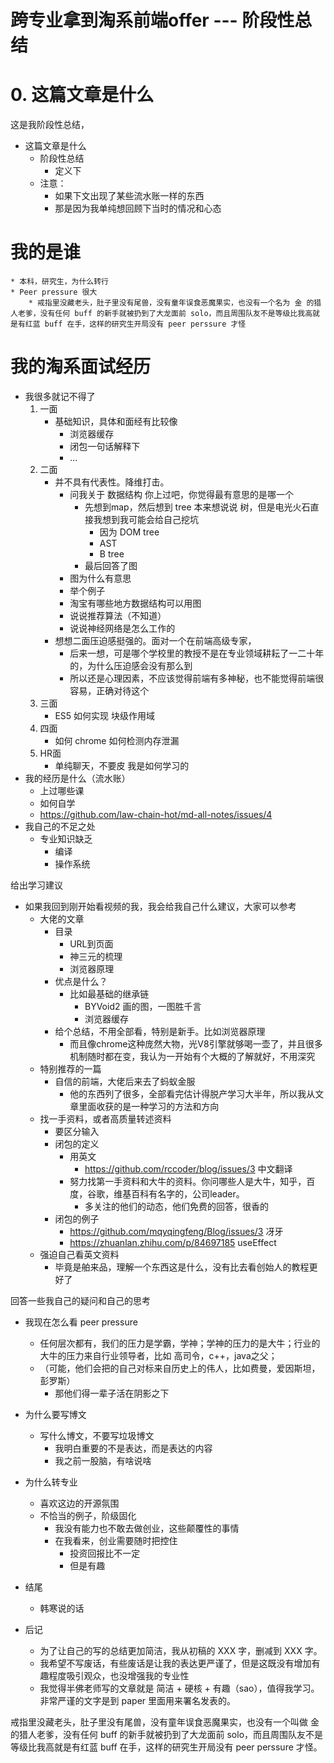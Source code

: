 # 跨专业拿到淘系前端offer --- 阶段性总结

# 0. 这篇文章是什么
这是我阶段性总结，


* 这篇文章是什么
    * 阶段性总结
        * 定义下
    * 注意：
        * 如果下文出现了某些流水账一样的东西
        * 那是因为我单纯想回顾下当时的情况和心态
# 我的是谁
    * 本科，研究生，为什么转行
    * Peer pressure 很大
        * 戒指里没藏老头，肚子里没有尾兽，没有童年误食恶魔果实，也没有一个名为 金 的猎人老爹，没有任何 buff 的新手就被扔到了大龙面前 solo，而且周围队友不是等级比我高就是有红蓝 buff 在手，这样的研究生开局没有 peer perssure 才怪

# 我的淘系面试经历
* 我很多就记不得了
    1. 一面
        * 基础知识，具体和面经有比较像
            * 浏览器缓存
            * 闭包一句话解释下
            * ...
    2. 二面
        * 并不具有代表性。降维打击。
            * 问我关于 数据结构 你上过吧，你觉得最有意思的是哪一个
                * 先想到map，然后想到 tree 本来想说说 树，但是电光火石直接我想到我可能会给自己挖坑
                    * 因为 DOM tree
                    * AST
                    * B tree
                * 最后回答了图
            * 图为什么有意思
            * 举个例子
            * 淘宝有哪些地方数据结构可以用图
            * 说说推荐算法（不知道）
            * 说说神经网络是怎么工作的
        * 想想二面压迫感挺强的。面对一个在前端高级专家，
            * 后来一想，可是哪个学校里的教授不是在专业领域耕耘了一二十年的，为什么压迫感会没有那么到
            * 所以还是心理因素，不应该觉得前端有多神秘，也不能觉得前端很容易，正确对待这个
    3. 三面
        * ES5 如何实现 块级作用域
    4. 四面
        * 如何 chrome 如何检测内存泄漏
    1. HR面
        * 单纯聊天，不要皮
我是如何学习的
* 我的经历是什么（流水账）
    * 上过哪些课
    * 如何自学
    * https://github.com/law-chain-hot/md-all-notes/issues/4
* 我自己的不足之处
    * 专业知识缺乏
        * 编译
        * 操作系统


给出学习建议
* 如果我回到刚开始看视频的我，我会给我自己什么建议，大家可以参考
    * 大佬的文章
        * 目录
            * URL到页面
            * 神三元的梳理
            * 浏览器原理
        * 优点是什么？
            * 比如最基础的继承链
                * BYVoid2 画的图，一图胜千言
                * 浏览器缓存
        * 给个总结，不用全部看，特别是新手。比如浏览器原理
            * 而且像chrome这种庞然大物，光V8引擎就够喝一壶了，并且很多机制随时都在变，我认为一开始有个大概的了解就好，不用深究
    * 特别推荐的一篇
        * 自信的前端，大佬后来去了蚂蚁金服
            * 他的东西列了很多，全部看完估计得脱产学习大半年，所以我从文章里面收获的是一种学习的方法和方向
    * 找一手资料，或者高质量转述资料
        * 要区分输入
        * 闭包的定义
            * 用英文
                *  https://github.com/rccoder/blog/issues/3 中文翻译
            * 努力找第一手资料和大牛的资料。你问哪些人是大牛，知乎，百度，谷歌，维基百科有名字的，公司leader。
                * 多关注的他们的动态，他们免费的回答，很香的
        * 闭包的例子
            * https://github.com/mqyqingfeng/Blog/issues/3  冴牙
            * https://zhuanlan.zhihu.com/p/84697185 useEffect
    * 强迫自己看英文资料
        * 毕竟是舶来品，理解一个东西这是什么，没有比去看创始人的教程更好了 


回答一些我自己的疑问和自己的思考
* 我现在怎么看 peer pressure
    * 任何层次都有，我们的压力是学霸，学神；学神的压力的是大牛；行业的大牛的压力来自行业领导者，比如 高司令，c++，java之父；
    * （可能，他们会把的自己对标来自历史上的伟人，比如费曼，爱因斯坦，彭罗斯）
        * 那他们得一辈子活在阴影之下
* 为什么要写博文
    * 写什么博文，不要写垃圾博文
        * 我明白重要的不是表达，而是表达的内容
        * 我之前一股脑，有啥说啥
* 为什么转专业
    * 喜欢这边的开源氛围
    * 不恰当的例子，阶级固化
        * 我没有能力也不敢去做创业，这些颠覆性的事情
        * 在我看来，创业需要随时把控住
            * 投资回报比不一定
            * 但是有趣
* 结尾
    * 韩寒说的话





* 后记
    * 为了让自己的写的总结更加简洁，我从初稿的 XXX 字，删减到 XXX 字。
    * 我希望不写废话，有些废话是让我的表达更严谨了，但是这既没有增加有趣程度吸引观众，也没增强我的专业性
    * 我觉得半佛老师写的文章就是 简洁 + 硬核 + 有趣（sao），值得我学习。非常严谨的文字是到 paper 里面用来署名发表的。








戒指里没藏老头，肚子里没有尾兽，没有童年误食恶魔果实，也没有一个叫做 金 的猎人老爹，没有任何 buff 的新手就被扔到了大龙面前 solo，而且周围队友不是等级比我高就是有红蓝 buff 在手，这样的研究生开局没有 peer perssure 才怪。






